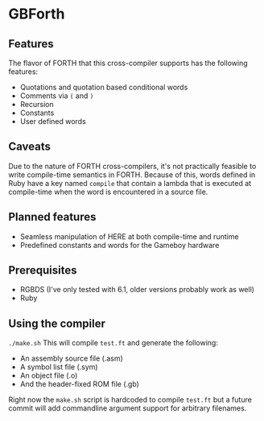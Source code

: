 # GBForth

## Features
The flavor of FORTH that this cross-compiler supports has the following features:
- Quotations and quotation based conditional words
- Comments via `(` and `)`
- Recursion
- Constants
- User defined words

## Caveats
Due to the nature of FORTH cross-compilers, it's not practically feasible to write
compile-time semantics in FORTH. Because of this, words defined in Ruby have a 
key named `compile` that contain a lambda that is executed at compile-time when
the word is encountered in a source file.

## Planned features
- Seamless manipulation of HERE at both compile-time and runtime
- Predefined constants and words for the Gameboy hardware

## Prerequisites
- RGBDS (I've only tested with 6.1, older versions probably work as well)
- Ruby

## Using the compiler
`./make.sh`
This will compile `test.ft` and generate the following:
- An assembly source file (.asm)
- A symbol list file (.sym)
- An object file (.o)
- And the header-fixed ROM file (.gb)

Right now the `make.sh` script is hardcoded to compile `test.ft` but
a future commit will add commandline argument support for arbitrary
filenames.

